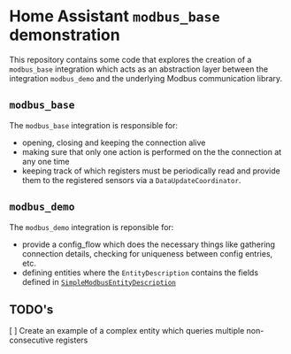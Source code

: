 # Home Assistant `modbus_base` demonstration

This repository contains some code that explores the creation of a `modbus_base` integration
which acts as an abstraction layer between the integration `modbus_demo` and the underlying
Modbus communication library.

## `modbus_base`

The `modbus_base` integration is responsible for:

- opening, closing and keeping the connection alive
- making sure that only one action is performed on the the connection at any one time
- keeping track of which registers must be periodically read and provide them to the registered
  sensors via a `DataUpdateCoordinator`.

## `modbus_demo`

The `modbus_demo` integration is reponsible for:

- provide a config_flow which does the necessary things like gathering connection details, checking for uniqueness between config entries, etc.
- defining entities where the `EntityDescription` contains the fields defined in [`SimpleModbusEntityDescription`](modbus_base/entity.py#L34)


## TODO's

[ ] Create an example of a complex entity which queries multiple non-consecutive registers

